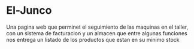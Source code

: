 # El-Junco
Una pagina web que perminet el seguimiento de las maquinas en el taller, con un sistema de facturacion y un almacen que entre algunas funciones nos entrega un listado de los productos que estan en su minimo stock
